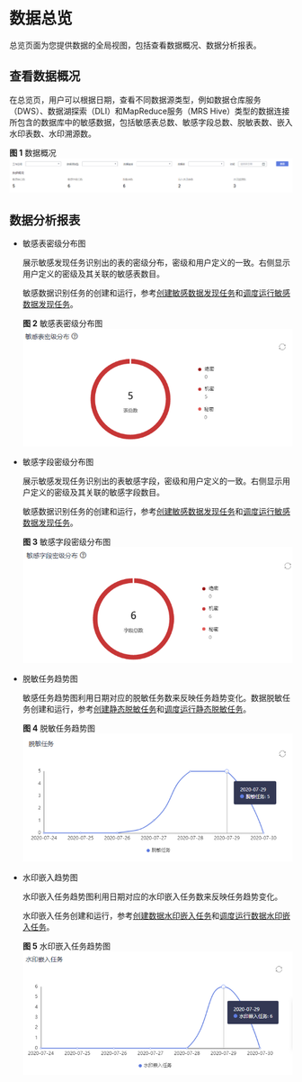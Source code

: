 # 数据总览<a name="dgc_01_1002"></a>

总览页面为您提供数据的全局视图，包括查看数据概况、数据分析报表。

## 查看数据概况<a name="section8684112214207"></a>

在总览页，用户可以根据日期，查看不同数据源类型，例如数据仓库服务（DWS）、数据湖探索（DLI）和MapReduce服务（MRS Hive）类型的数据连接所包含的数据库中的敏感数据，包括敏感表总数、敏感字段总数、脱敏表数、嵌入水印表数、水印溯源数。

**图 1**  数据概况<a name="fig1562714219297"></a>  
![](figures/数据概况.png "数据概况")

## 数据分析报表<a name="section417613143019"></a>

-   敏感表密级分布图

    展示敏感发现任务识别出的表的密级分布，密级和用户定义的一致。右侧显示用户定义的密级及其关联的敏感表数目。

    敏感数据识别任务的创建和运行，参考[创建敏感数据发现任务](发现敏感数据.md#section191138181)和[调度运行敏感数据发现任务](发现敏感数据.md#section1526433521717)。

    **图 2**  敏感表密级分布图<a name="fig6246191915711"></a>  
    ![](figures/敏感表密级分布图.png "敏感表密级分布图")

-   敏感字段密级分布图

    展示敏感发现任务识别出的表敏感字段，密级和用户定义的一致。右侧显示用户定义的密级及其关联的敏感字段数目。

    敏感数据识别任务的创建和运行，参考[创建敏感数据发现任务](发现敏感数据.md#section191138181)和[调度运行敏感数据发现任务](发现敏感数据.md#section1526433521717)。

    **图 3**  敏感字段密级分布图<a name="fig172933815820"></a>  
    ![](figures/敏感字段密级分布图.png "敏感字段密级分布图")

-   脱敏任务趋势图

    敏感任务趋势图利用日期对应的脱敏任务数来反映任务趋势变化。数据脱敏任务创建和运行，参考[创建静态脱敏任务](管理静态脱敏任务.md#section191138181)和[调度运行静态脱敏任务](管理静态脱敏任务.md#section626310576535)。

    **图 4**  脱敏任务趋势图<a name="fig1188813316191"></a>  
    ![](figures/脱敏任务趋势图.png "脱敏任务趋势图")

-   水印嵌入趋势图

    水印嵌入任务趋势图利用日期对应的水印嵌入任务数来反映任务趋势变化。

    水印嵌入任务创建和运行，参考[创建数据水印嵌入任务](嵌入数据水印.md#section191138181)和[调度运行数据水印嵌入任务](嵌入数据水印.md#section919710226580)。

    **图 5**  水印嵌入任务趋势图<a name="fig14528111682016"></a>  
    ![](figures/水印嵌入任务趋势图.png "水印嵌入任务趋势图")


